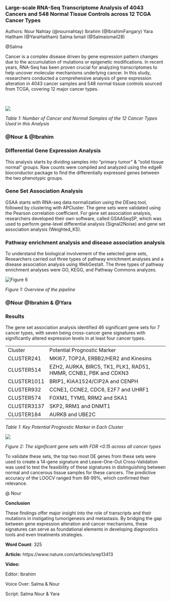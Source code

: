 ### **Large-scale RNA-Seq Transcriptome Analysis of 4043 Cancers and 548 Normal Tissue Controls across 12 TCGA Cancer Types**

Authors: Nour Nahtay (@nournahtay) Ibrahim (@IbrahimFangary) Yara Haitham (@YaraHaitham) Salma Ismail (@Salmaismail28)

@Salma

Cancer is a complex disease driven by gene expression pattern changes due to the accumulation of mutations or epigenetic modifications. In recent years, RNA-Seq has been proven crucial for analyzing transcriptomes to help uncover molecular mechanisms underlying cancer. In this study, researchers conducted a comprehensive analysis of gene expression alteration in 4043 cancer samples and 548 normal tissue controls sourced from TCGA, covering 12 major cancer types.

 

![](https://lh7-rt.googleusercontent.com/docsz/AD_4nXe4TbygBsP90AzNLMJBK3pX_1N_NLqUfBfFrR2802s7H9L0rqOQsJp4jACQVoaXVgKSk2LR6J0hp9y2bgkgSXWsOwvfShWS2PfOL6VS1kcIysfRIJFGUL0Ml-nAPtWiCYFcdF6bUdDWHbufOhR7LCE_Kyrn?key=r-gOvmhs1nKRqmGTtCDj6A)

_Table 1: Number of Cancer and Normal Samples of the 12 Cancer Types Used in this Analysis_


### @Nour & @Ibrahim

### **Differential Gene Expression Analysis**

This analysis starts by dividing samples into “primary tumor” & “solid tissue normal” groups. Raw counts were compiled and analyzed using the edgeR bioconductor package to find the differentially expressed genes between the two phenotypic groups.


### **Gene Set Association Analysis**

GSAA starts with RNA-seq data normalization using the DEseq tool, followed by clustering with APCluster. The gene sets were validated using the Pearson correlation coefficient. For gene set association analysis, researchers developed their own software, called GSAASeqSP, which was used to perform gene-level differential analysis (Signal2Noise) and gene set association analysis (Weighted\_KS).


### **Pathway enrichment analysis and disease association analysis**

To understand the biological involvement of the selected gene sets, Researchers carried out three types of pathway enrichment analyses and a disease association analysis using WebGestalt. The three types of pathway enrichment analyses were GO, KEGG, and Pathway Commons analyzes.

![Figure 6](https://lh7-rt.googleusercontent.com/docsz/AD_4nXdZzGfWwyVpb835etErlmD0TnDjyjw3Iukh8HTmJxw8VWN9fzTPZrBmCWEMp69Vle4gxuY74wkAs48cxfFG2_mdPGE5Z7-wi5XXBCOB8dXjmJTlkglLgz4eb09zpAiS_QJrW_TdcdzaL8fGlLy8s5XOqVg?key=r-gOvmhs1nKRqmGTtCDj6A)

_Figure 1: Overview of the pipeline_


### @Nour @Ibrahim & @Yara

### **Results** 

The gene set association analysis identified 46 significant gene sets for 7 cancer types, with seven being cross-cancer gene signatures with significantly altered expression levels in at least four cancer types. 

|             |                                                                  |
| ----------- | ---------------------------------------------------------------- |
| Cluster     | Potential Prognostic Marker                                      |
| CLUSTER241  | MKI67, TOP2A, ERBB2/HER2 and Kinesins                            |
| CLUSTER514  | EZH2, AURKA, BIRC5, TK1, PLK1, RAD51, HMMR, CCNB1, PBK and CDKN3 |
| CLUSTER1011 | BRIP1, KIAA1524/CIP2A and CENPH                                  |
| CLUSTER932  | CCNE1, CCNE2, CDC6, E2F7 and UHRF1                               |
| CLUSTER574  | FOXM1, TYMS, RRM2 and SKA1                                       |
| CLUSTER3137 | SKP2, RRM1 and DNMT1                                             |
| CLUSTER184  | AURKB and UBE2C                                                  |

_Table 1: Key Potential Prognostic Marker in Each Cluster_ 

![](https://lh7-rt.googleusercontent.com/docsz/AD_4nXfb2Fa5VIMBuC4adUKmI5kr1BGrmFl6DCmW1rHtm8t-L2VQ5aSl6qlOzP9Hf7E33IZs_vB23FA5aW2S9XeG0TUxl3geqM1ulvmorWwKeXbJi7YwLszeaUUg4X_rRQuSEUNAAIdaUMZ3UMcq08E1JrA9gm8?key=r-gOvmhs1nKRqmGTtCDj6A)

_Figure 2: The significant gene sets with FDR <0.15 across all cancer types_

To validate these sets, the top two most DE genes from these sets were used to create a 14-gene signature and Leave-One-Out Cross-Validation was used to test the feasibility of these signatures in distinguishing between normal and cancerous tissue samples for these cancers. The predictive accuracy of the LOOCV ranged from 88-99%, which confirmed their relevance.

@ Nour 

**Conclusion**

These findings offer major insight into the role of transcripts and their mutations in instigating tumorigenesis and metastasis. By bridging the gap between gene expression alteration and cancer mechanisms, these signatures can serve as foundational elements in developing diagnostics tools and even treatments strategies. 

**Word Count**: 325

**Article:** https\://www\.nature.com/articles/srep13413

**Video:**

Editor: Ibrahim

Voice Over: Salma & Nour

Script: Salma Nour & Yara
